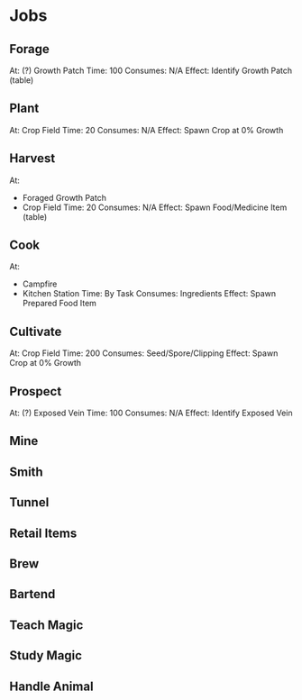 # Jobs

## Forage

At: (?) Growth Patch
Time: 100
Consumes: N/A
Effect: Identify Growth Patch (table)

## Plant

At: Crop Field
Time: 20
Consumes: N/A
Effect: Spawn Crop at 0% Growth

## Harvest

At:
- Foraged Growth Patch
- Crop Field
Time: 20
Consumes: N/A
Effect: Spawn Food/Medicine Item (table)

## Cook

At:
- Campfire
- Kitchen Station
Time: By Task
Consumes: Ingredients
Effect: Spawn Prepared Food Item

## Cultivate

At: Crop Field
Time: 200
Consumes: Seed/Spore/Clipping
Effect: Spawn Crop at 0% Growth

## Prospect

At: (?) Exposed Vein
Time: 100
Consumes: N/A
Effect: Identify Exposed Vein

## Mine
## Smith
## Tunnel
## Retail Items
## Brew
## Bartend
## Teach Magic
## Study Magic
## Handle Animal
